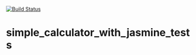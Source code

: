 [![Build Status](https://travis-ci.org/aboutandre/simple_calculator_with_jasmine_tests.svg?branch=master)](https://travis-ci.org/aboutandre/simple_calculator_with_jasmine_tests)

# simple_calculator_with_jasmine_tests
